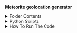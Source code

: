 <detail> <summary> **Meteorite geolocation generator**
</summary>

<details>
<summary>Folder Contents</summary>
The folder contains two python files:"calculate-trip.py", "sites-generator.py" and this "README.md" file.
This folders project is to have python scripts that generates 5 meteorite latitudes and longitudes,
and another that takes the information from that first python script and uses that data to calculate the
distance and time from the latitudes, longitudes and composition.
This is important because it helps create a presepective of realworld latitude and longitude calculations
in an enviornment like Mars.
<br>
</details>

<details >
<summary>Python Scripts </summary>

The first project generates 5 pairs of latitudes (between 16.0 and 18.0)
and longitudes (between 82.0 and 84.0). Additionally it assigns a compostion from a
list of ["stony","iron", "stony-iron"] from this it creates a json file that provides a data structure.
The second project creates a dictionary from the input json file created from the first project and uses the
latitude and longitude values to find the distance a rover would travel on mars from origin point (16.0, 82.0),
also tracks the amount of time it would take to harvest a type of meteorite from the list of compositions.
<br>
</details>
<details>
<summary>How To Run The Code</summary>
To start type 

```
python3 sites-generator.py
```
to begin running the first program required to execute the full project.



```
def main():
    data = {}
    data["sites"] = []
    for i in range(5):
        data["sites"].append({"site_id" : (i + 1),
            "latitude" : generate_latitude(),
            "longitude" : generate_longitude(),
            "composition" : generate_composition()})
    with open("data.json", "w") as outfile:
        json.dump(data, outfile,indent=4)
main()
```
This will generate 5 Sites that will be output into a Json file with the data "site_id", "latitude","longitude"
and "composition" and create a new json file named "data.json"
After running the "sites-generator.py"  you can run the next python script by typing 
``` 
python3 calculate-trip.py
```
this one will first read "data.json" and create a dictionary from it. Then use the values obtained from the data.json file to calculate the distance, and time that a rover spends traveling and collecting samples if the rovers speed is 10 km.

the data that is output from this should be interpreted as the leg being the trip made to the destination on mars surface, the time it took to travel, the time spent collecting samples, and a summary that gives the total of the amount of trips and total time spent on the trip.

<br>
</details>
</detail>
